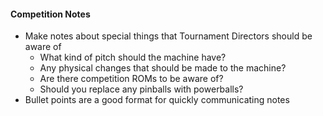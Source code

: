 #### Competition Notes
* Make notes about special things that Tournament Directors should be aware of
  * What kind of pitch should the machine have?
  * Any physical changes that should be made to the machine?
  * Are there competition ROMs to be aware of?
  * Should you replace any pinballs with powerballs?
* Bullet points are a good format for quickly communicating notes